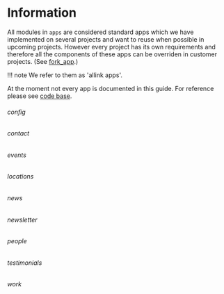# Information

All modules in <code>apps</code> are considered standard apps which we have implemented on several projects and want to reuse when possible in upcoming projects. However every project has its own requirements and therefore all the components of these apps can be overriden in customer projects. (See [fork_app](../client/fork_app.md).)

!!! note
    We refer to them as 'allink apps'.


At the moment not every app is documented in this guide. For reference please see [code base](https://github.com/allink/allink-core/tree/v1.0.x/allink_core/apps).

###### config
###### contact
###### events
###### locations
###### news
###### newsletter
###### people
###### testimonials
###### work